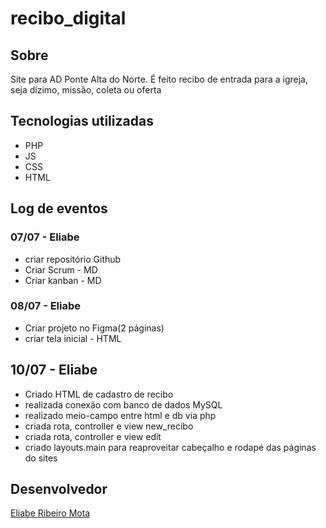 # recibo_digital

## Sobre

Site para AD Ponte Alta do Norte. É feito recibo de entrada para a igreja, seja dízimo, missão, coleta ou oferta

## Tecnologias utilizadas

- PHP
- JS
- CSS
- HTML

## Log de eventos

### 07/07 - Eliabe
- criar repositório Github
- Criar Scrum - MD
- Criar kanban - MD

### 08/07 - Eliabe

- Criar projeto no Figma(2 páginas)
- criar tela inicial - HTML

## 10/07 - Eliabe

- Criado HTML de cadastro de recibo
- realizada conexão com banco de dados MySQL
- realizado meio-campo entre html e db via php
- criada rota, controller e view new_recibo
- criada rota, controller e view edit
- criado layouts.main para reaproveitar cabeçalho e rodapé das páginas do sites

## Desenvolvedor

[Eliabe Ribeiro Mota](https://github.com/Eliabe-Ribeiro-22/)
